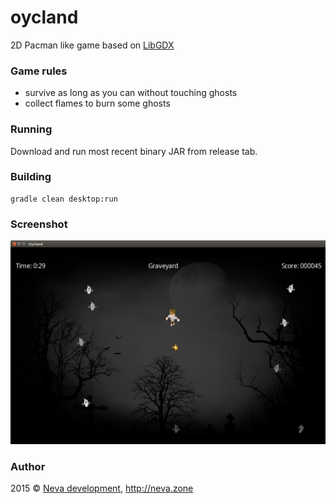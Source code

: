 # oycland
2D Pacman like game based on [LibGDX](https://libgdx.badlogicgames.com/)

### Game rules

* survive as long as you can without touching ghosts
* collect flames to burn some ghosts


### Running

Download and run most recent binary JAR from release tab.

### Building

```
gradle clean desktop:run
```

### Screenshot

![Image of Yaktocat](docs/overview.png)

### Author

2015 &copy; [Neva development](http://neva.zone), http://neva.zone
